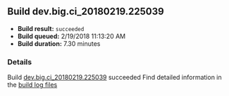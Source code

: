 ## Build dev.big.ci_20180219.225039
- **Build result:** `succeeded`
- **Build queued:** 2/19/2018 11:13:20 AM
- **Build duration:** 7.30 minutes
### Details
Build [dev.big.ci_20180219.225039](https://winappstudio.visualstudio.com/web/build.aspx?pcguid=a4ef43be-68ce-4195-a619-079b4d9834c2&builduri=vstfs%3a%2f%2f%2fBuild%2fBuild%2f25039) succeeded
Find detailed information in the [build log files](https://uwpctdiags.blob.core.windows.net/buildlogs/dev.big.ci_20180219.225039_logs.zip)
